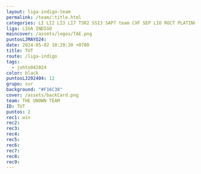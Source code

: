 ```yaml
---
layout: liga-indigo-team
permalink: /team/:title.html
categories: LI LI2 LI3 LI7 TSR2 SSI3 SAP7 team CXF SEP LIO ROCT PLATINO GNORTE
liga: LIGA INDIGO
maincover: /assets/logos/TAE.png
puntosLJMAYO24: 
date: 2024-05-02 10:29:20 +0700
title: TUT
route: /liga-indigo
tags:
  - johto042024
color: black
puntosLJ202404: 12
grupo: sur
background: "#F16C38"
cover: /assets/backCard.png
team: THE UNOWN TEAM
ID: TUT
puntos: 2
rec1: win
rec2:
rec3: 
rec4:
rec5:
rec6:
rec7:
rec8:
rec9:
---
```

